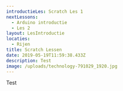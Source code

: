 ```yaml
---
introductieLes: Scratch Les 1
nextLessons:
  - Arduino introductie
  - Les 2
layout: LesIntroductie
locaties:
  - Rijen
title: Scratch Lessen
date: 2019-05-19T11:59:38.433Z
description: Test
image: /uploads/technology-791029_1920.jpg
---
```

Test
